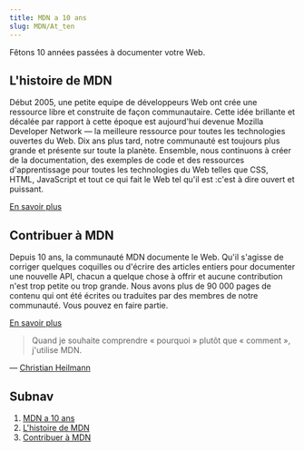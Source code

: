 ```yaml
---
title: MDN a 10 ans
slug: MDN/At_ten
---
```


Fêtons 10 années passées à documenter votre Web.

## L'histoire de MDN

Début 2005, une petite equipe de développeurs Web ont crée une ressource libre et construite de façon communautaire. Cette idée brillante et décalée par rapport à cette époque est aujourd'hui devenue Mozilla Developer Network — la meilleure ressource pour toutes les technologies ouvertes du Web. Dix ans plus tard, notre communauté est toujours plus grande et présente sur toute la planète. Ensemble, nous continuons à créer de la documentation, des exemples de code et des ressources d'apprentissage pour toutes les technologies du Web telles que CSS, HTML, JavaScript et tout ce qui fait le Web tel qu'il est :c'est à dire ouvert et puissant.

[En savoir plus](/fr/docs/MDN_a_dix_ans/Histoire_MDN)

## Contribuer à MDN

Depuis 10 ans, la communauté MDN documente le Web. Qu'il s'agisse de corriger quelques coquilles ou d'écrire des articles entiers pour documenter une nouvelle API, chacun a quelque chose à offrir et aucune contribution n'est trop petite ou trop grande. Nous avons plus de 90 000 pages de contenu qui ont été écrites ou traduites par des membres de notre communauté. Vous pouvez en faire partie.

[En savoir plus](/fr/docs/MDN_a_dix_ans/Contribuer_à_MDN)

> Quand je souhaite comprendre «&nbsp;pourquoi&nbsp;» plutôt que «&nbsp;comment&nbsp;», j'utilise MDN.

— [Christian Heilmann](https://twitter.com/codepo8/status/621009648875868160)

## Subnav

1. [MDN a 10 ans](/fr/docs/MDN_a_dix_ans/)
2. [L'histoire de MDN](/fr/docs/MDN_a_dix_ans/Histoire_MDN)
3. [Contribuer à MDN](/fr/docs/MDN_at_ten/Contributing_to_MDN)
